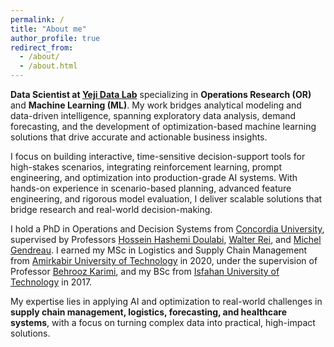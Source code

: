 ```yaml
---
permalink: /
title: "About me"
author_profile: true
redirect_from:
  - /about/
  - /about.html
---
```


**Data Scientist at [Yeji Data Lab](https://yejidatalab.com/)** specializing in **Operations Research (OR)** and **Machine Learning (ML)**. My work bridges analytical modeling and data-driven intelligence, spanning exploratory data analysis, demand forecasting, and the development of optimization-based machine learning solutions that drive accurate and actionable business insights.  

I focus on building interactive, time-sensitive decision-support tools for high-stakes scenarios, integrating reinforcement learning, prompt engineering, and optimization into production-grade AI systems. With hands-on experience in scenario-based planning, advanced feature engineering, and rigorous model evaluation, I deliver scalable solutions that bridge research and real-world decision-making.  

I hold a PhD in Operations and Decision Systems from [Concordia University](https://www.concordia.ca/), supervised by Professors [Hossein Hashemi Doulabi](https://www.concordia.ca/faculty/hossein-hashemidoulabi.html), [Walter Rei](https://professeurs.uqam.ca/professeur/rei.walter/), and [Michel Gendreau](https://www.polymtl.ca/expertises/gendreau-michel). I earned my MSc in Logistics and Supply Chain Management from [Amirkabir University of Technology](https://aut.ac.ir/en) in 2020, under the supervision of Professor [Behrooz Karimi](https://aut.ac.ir/cv/2096/BEHROOZ-KARIMI?slc_lang=en&&cv=2096&mod=scv), and my BSc from [Isfahan University of Technology](https://english.iut.ac.ir/) in 2017.  

My expertise lies in applying AI and optimization to real-world challenges in **supply chain management, logistics, forecasting, and healthcare systems**, with a focus on turning complex data into practical, high-impact solutions.  

